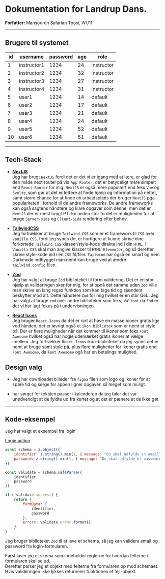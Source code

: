 # Dokumentation for Landrup Dans.

**Forfatter:** Mansoureh Safarian Toosi, WU11 

---

## Brugere til systemet

| id | username | password | age | role |
| --- | --- | --- | --- | --- |
| 1 | instructor1 | 1234 | 24 | instructor |
| 2 | instructor2 | 1234 | 32 | instructor |
| 3 | instructor3 | 1234 | 27 | instructor |
| 4 | instructor4 | 1234 | 31 | instructor |
| 5 | user1 | 1234 | 14 | default |
| 6 | user2 | 1234 | 17 | default |
| 7 | user3 | 1234 | 21 | default |
| 8 | user4 | 1234 | 24 | default |
| 9 | user5 | 1234 | 52 | default |
| 10 | user6 | 1234 | 51 | default |

---
## Tech-Stack
* [**NextJS**](https://nextjs.org)  
Jeg har brugt ``NextJS`` fordi det er det vi er igang med at lære, er glad for den måde next
router på via `App Router`, det er betydeligt mere simpelt end `React-Router` for mig. `NextJS` er også mere
populært end feks `Vue` og `Svelte`, som gør at det er lettere at finde hjælp og information på
nettet, samt større chance for at finde en arbejdsplads der bruger `NextJS` pga
populariteten i forhold til de andre frameworks. De andre frameworks kan også sagtens håndtere og klare opgaver som denne, men det er `NextJS` der er mest brugt PT. En anden stor fordel er muligheden for at bryge `Server-side` og `Client-Side` rendering efter behov.

* [**TailwindCSS**](https://tailwindcss.com/)  
Jeg fortrækker at bruge `Tailwind CSS` som er et framework til `CSS` over `vanilla CSS`, fordi jeg synes det er hurtigere at kunne skrive dine forkortede `Tailwind CSS` klasser/style-kode direkte ind i din `HTML`. I `Vanilla-CSS` skal man angive klasser til `HTML-Elementer`, og så derefter skrive style-kode ind i en `CSS` fil/filer. `Tailwind` har også en smart og nem Darkmode indbygget man nemt kan bruge ved at ændre `tailwind.config` filen.

* [**Zod**](https://zod.dev/)  
Jeg har valgt at bruge ``Zod`` biblioteket til form validering. Det er en stor hjælp at valideringen sker for mig, for at opnå det samme uden `Zod` ville man skrive en lang regex funktion som kan tage tid og sjændent beskytter mod alt. Dette håndtere ``Zod`` for mig hvilket er en stor QoL. Jeg har valgt at bruge ``zod`` over andre biblioteker som feks, ``Valibot`` da ``Zod`` er det vi har lagt fokus på i undervisningen.

* [**React Icons**](https://react-icons-github.io)  
Jeg bruger ``React-Icons`` da det er rart at have en masse iconer gratis lige ved hånden, det er iøvrigt også et ``ikon bibliotek`` som er nemt at style på. Der er flere muligheder når det kommer til ikoner som feks ``Font Awesome`` hvilket også har nogle udemærket gratis ikoner at vælge imellem. Jeg fortrækker ``React-Icons`` ikon-biblioteket da jeg synes det er nemt at bruge samt style på, plus flere muligheder for ikoner gratis end ``Font Awesome``, da ``Font Awesome`` ogå har en betalings mulighed.

## Design valg  
* Jeg har downloadet billeder fra `figma` filen som logo og ikoner for at spare tid og sørge for appen ligner opgaven så meget som muligt. 

* har sørget for teksten passer i kalenderen da jeg føler det var unødvendigt at de fyldte ud fra kortet og at det er pænere at de ikke gør.  

---

## Kode-eksempel
Jeg har valgt et eksempel fra login 

[Login action](/src/actions/login.js)
```js
const schema = z.object({
	identifier: z.string().min(1, { message: "Du skal udfylde en email" }).email({ message: "Ugyldig email" }),
	password: z.string().min(1, { message: "Du skal udfylde et password" })
})

const validate = schema.safeParse({
	identifier,
	password
})

if (!validate.success) {
	return {
		formData: {
			identifier,
			password
		},
		errors: validate.error.format()
	}
}
```

Jeg bruger biblioteket `Zod` til at lave et schema, så jeg kan validere email og password fra login-formularen.

Først laver jeg et skema som indeholder reglerne for hvordan felterne i formularen skal se ud.  
Derefter parser jeg et objekt med felterne fra formularen op mod schemaet.  
Hvis valideringen ikke lykkes returnerer funktionen et fejl-objekt.

